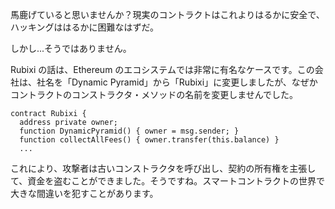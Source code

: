 馬鹿げていると思いませんか？現実のコントラクトはこれよりはるかに安全で、ハッキングははるかに困難なはずだ。

しかし...そうではありません。

Rubixi の話は、Ethereum のエコシステムでは非常に有名なケースです。この会社は、社名を「Dynamic Pyramid」から「Rubixi」に変更しましたが、なぜかコントラクトのコンストラクタ・メソッドの名前を変更しませんでした。

```
contract Rubixi {
  address private owner;
  function DynamicPyramid() { owner = msg.sender; }
  function collectAllFees() { owner.transfer(this.balance) }
  ...
```

これにより、攻撃者は古いコンストラクタを呼び出し、契約の所有権を主張して、資金を盗むことができました。そうですね。スマートコントラクトの世界で大きな間違いを犯すことがあります。
